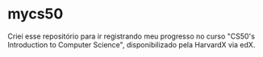 # mycs50

Criei esse repositório para ir registrando meu progresso no curso "CS50's Introduction to Computer Science", disponibilizado pela HarvardX via edX.
